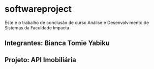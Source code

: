 # softwareproject
Este é o trabalho de conclusão de curso Análise e Desenvolvimento de Sistemas da Faculdade Impacta 
## Integrantes: Bianca Tomie Yabiku
## Projeto: API Imobiliária